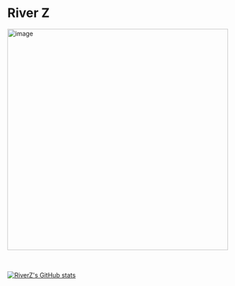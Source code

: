 # River Z

<img width="500" alt="image" src="https://github.com/user-attachments/assets/da71596c-c8db-4ca7-b597-82e9ba63aca3">

<br />

<br />

<br />

[![RiverZ's GitHub stats](https://github-readme-stats.vercel.app/api?username=laputaz&show_icons=true&theme=catppuccin_latte)]()
